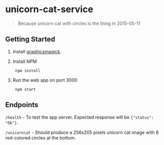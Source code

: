 # unicorn-cat-service

> Because unicorn cat with circles is the thing in 2015-05-11

## Getting Started

1. Install [graphicsmagick](http://www.graphicsmagick.org/).

2. Install NPM

        npm install
    
3. Run the web app on port 3000

        npm start

  
## Endpoints

`/health` - To test the app server. Expected response will be `{"status": "Ok"}`.

`/unicorncat` - Should produce a 256x205 pixels unicorn cat image with 8 red-colored circles at the bottom. 
